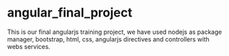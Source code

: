 # angular_final_project
This is our final angularjs training project, we have used nodejs as package manager, bootstrap, html, css, angularjs directives and controllers with webs services.
